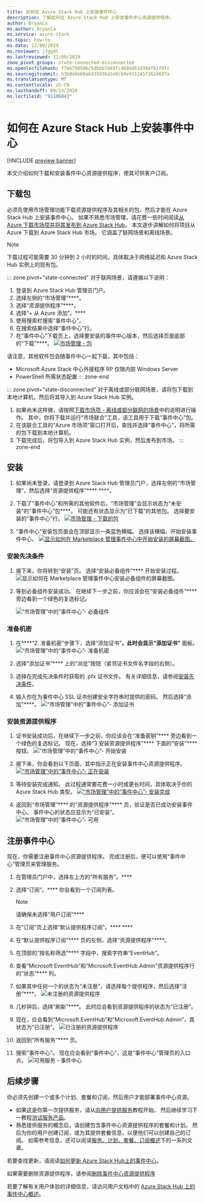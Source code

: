 ```yaml
---
title: 如何在 Azure Stack Hub 上安装事件中心
description: 了解如何在 Azure Stack Hub 上安装事件中心资源提供程序。
author: BryanLa
ms.author: bryanla
ms.service: azure-stack
ms.topic: how-to
ms.date: 12/09/2019
ms.reviewer: jfggdl
ms.lastreviewed: 12/09/2019
zone_pivot_groups: state-connected-disconnected
ms.openlocfilehash: f7eb790506c5dbbb7d49fc469dd61d394fb1f0fc
ms.sourcegitcommit: 53b0dde60a6435936a5e0cb9e931245f262d637a
ms.translationtype: MT
ms.contentlocale: zh-CN
ms.lasthandoff: 09/23/2020
ms.locfileid: "91106843"
---
```

# <a name="how-to-install-event-hubs-on-azure-stack-hub"></a>如何在 Azure Stack Hub 上安装事件中心

[!INCLUDE [preview banner](../includes/event-hubs-preview.md)]

本文介绍如何下载和安装事件中心资源提供程序，使其可供客户订阅。

## <a name="download-packages"></a>下载包

必须先使用市场管理功能下载资源提供程序及其相关的包，然后才能在 Azure Stack Hub 上安装事件中心。 如果不熟悉市场管理，请花费一些时间阅读[从 Azure 下载市场项并将其发布到 Azure Stack Hub](azure-stack-download-azure-marketplace-item.md)。 本文逐步讲解如何将项目从 Azure 下载到 Azure Stack Hub 市场。 它涵盖了联网场景和离线场景。 

> [!NOTE]
> 下载过程可能需要 30 分钟到 2 小时的时间，具体取决于网络延迟和 Azure Stack Hub 实例上的现有包。 

::: zone pivot="state-connected"
对于联网场景，请遵循以下说明：

1. 登录到 Azure Stack Hub 管理员门户。
2. 选择左侧的“市场管理”****。
3. 选择“资源提供程序”****。
4. 选择“+ 从 Azure 添加”。****
5. 使用搜索栏搜索“事件中心”。
6. 在搜索结果中选择“事件中心”行。 
7. 在“事件中心”下载页上，选择要安装的事件中心版本，然后选择页面底部的“下载”****。 
   [![市场管理 - 包](media/event-hubs-rp-install/1-marketplace-management-download.png)](media/event-hubs-rp-install/1-marketplace-management-download.png#lightbox)

请注意，其他软件包会随事件中心一起下载，其中包括：

- Microsoft Azure Stack 中心外接程序 RP 仅限内部 Windows Server
- PowerShell 所需状态配置
::: zone-end

::: zone pivot="state-disconnected"
对于离线或部分联网场景，请将包下载到本地计算机，然后将其导入到 Azure Stack Hub 实例。

1. 如果尚未这样做，请按照[下载市场项 - 离线或部分联网的场景](azure-stack-download-azure-marketplace-item.md?pivots=state-disconnected)中的说明进行操作。 其中，你将下载并运行“市场联合”工具，该工具用于下载“事件中心”包。
2. 在该联合工具的“Azure 市场项”窗口打开后，查找并选择“事件中心”，将所需的包下载到本地计算机。
3. 下载完成后，将包导入到 Azure Stack Hub 实例，然后发布到市场。 
::: zone-end

## <a name="installation"></a>安装 

1. 如果尚未登录，请登录到 Azure Stack Hub 管理员门户，选择左侧的“市场管理”，然后选择“资源提供程序”**** ****。
2. 下载了“事件中心”和所需的其他软件后，“市场管理”会显示状态为“未安装”的“事件中心”包****。 可能还有状态显示为“已下载”的其他包。 选择要安装的“事件中心”行。
   [![市场管理 - 下载的包](media/event-hubs-rp-install/2-marketplace-management-downloaded.png)](media/event-hubs-rp-install/2-marketplace-management-downloaded.png#lightbox)
 
3. “事件中心”安装包页面会在顶部显示一条蓝色横幅。 选择该横幅，开始安装事件中心。
   [![显示如何在 Marketplace 管理事件中心中开始安装的屏幕截图。](media/event-hubs-rp-install/3-marketplace-management-install-ready.png)](media/event-hubs-rp-install/3-marketplace-management-install-ready.png#lightbox)

### <a name="install-prerequisites"></a>安装先决条件

1. 接下来，你将转到“安装”页。 选择“安装必备组件”**** 开始安装过程。
   ![显示如何在 Marketplace 管理事件中心安装必备组件的屏幕截图。](media/event-hubs-rp-install/4-marketplace-management-install-prereqs-start.png)
 
2. 等到必备组件安装成功。 在继续下一步之前，你应该会在“安装必备组件”**** 旁边看到一个绿色的复选标记。

   ![“市场管理”中的“事件中心”- 必备组件](media/event-hubs-rp-install/5-marketplace-management-install-prereqs-succeeded.png)

### <a name="prepare-secrets"></a>准备机密 

1. 在****“2. 准备机密”步骤下，选择“添加证书”****，此时会显示“添加证书”**** 面板。
   ![“市场管理”中的“事件中心”- 准备机密](media/event-hubs-rp-install/6-marketplace-management-install-prepare-secrets.png)

2. 选择“添加证书”**** 上的“浏览”按钮（紧邻证书文件名字段的右侧）。
3. 选择在完成先决条件时获取的 .pfx 证书文件。 有关详细信息，请参阅[安装先决条件](event-hubs-rp-prerequisites.md)。 

4. 输入你在为事件中心 SSL 证书创建安全字符串时提供的密码。 然后选择“添加”****。
   ![“市场管理”中的“事件中心”- 添加证书](media/event-hubs-rp-install/7-marketplace-management-install-prepare-secrets-add-cert.png)

### <a name="install-resource-provider"></a>安装资源提供程序

1. 证书安装成功后，在继续下一步之前，你应该会在“准备密钥”**** 旁边看到一个绿色的复选标记。 现在，选择“3 安装资源提供程序”**** 下面的“安装”**** 按钮。
   ![“市场管理”中的“事件中心”- 开始安装](media/event-hubs-rp-install/8-marketplace-management-install-start.png)
 
2. 接下来，你会看到以下页面，其中指示正在安装事件中心资源提供程序。
   [![“市场管理”中的“事件中心”- 正在安装](media/event-hubs-rp-install/9-marketplace-management-install-inprogress.png)](media/event-hubs-rp-install/9-marketplace-management-install-inprogress.png#lightbox)
 
3. 等待安装完成通知。 此过程通常要花费一小时或更长时间，具体取决于你的 Azure Stack Hub 类型。 
   [![“市场管理”中的“事件中心”- 安装完成](media/event-hubs-rp-install/10-marketplace-management-install-complete.png)](media/event-hubs-rp-install/10-marketplace-management-install-complete.png#lightbox)

4. 返回到“市场管理”**** 的“资源提供程序”**** 页，验证是否已成功安装事件中心。 事件中心的状态应显示为“已安装”。
   ![“市场管理”中的“事件中心”- 可用](media/event-hubs-rp-install/11-marketplace-management-rps-installed.png)

## <a name="register-event-hubs"></a>注册事件中心

现在，你需要注册事件中心资源提供程序。 完成注册后，便可以使用“事件中心”管理页来管理服务。

1. 在管理员门户中，选择左上方的“所有服务”。****
2. 选择“订阅”。**** 你会看到一个订阅列表。 
   > [!NOTE]
   > 请确保未选择“用户订阅”****
3. 在“订阅”页上选择“默认提供程序订阅”。**** ****
4. 在“默认提供程序订阅”**** 页的左侧，选择“资源提供程序”****。
5. 在顶部的“按名称筛选”**** 字段中，搜索字符串“EventHub”。
6. 查看“Microsoft EventHub”和“Microsoft.EventHub.Admin”资源提供程序行的“状态”**** 列。
7. 如果其中任何一个的状态为“未注册”，请选择每个提供程序，然后选择“注册”****。 
   ![未注册的资源提供程序](media/event-hubs-rp-install/12-default-subscription-rps-unregistered.png)
8. 几秒钟后，选择“刷新”****。 此时应会看到资源提供程序的状态为“已注册”。 
9. 现在，应会看到“Microsoft.EventHub”和“Microsoft.EventHub.Admin”，其状态为“已注册”。
   ![已注册的资源提供程序](media/event-hubs-rp-install/13-default-subscription-rps-registered.png)

10. 返回到“所有服务”**** 页。
11. 搜索“事件中心”。 现在应会看到“事件中心”，这是“事件中心”管理页的入口点。 
   ![可用服务 - 事件中心](media/event-hubs-rp-install/14-all-service-event-hubs.png)
 
## <a name="next-steps"></a>后续步骤

你必须先创建一个或多个计划、套餐和订阅，然后用户才能部署事件中心资源。 

- 如果这是你第一次提供服务，请从[向用户提供服务](tutorial-offer-services.md)教程开始。 然后继续学习下一教程[测试服务产品](tutorial-test-offer.md)。
- 熟悉提供服务的概念后，请创建包含事件中心资源提供程序的套餐和计划。 然后为你的用户创建订阅，或为其提供套餐信息，以便他们可以创建自己的订阅。 如需参考信息，还可以阅读[服务、计划、套餐、订阅概述](service-plan-offer-subscription-overview.md)下的一系列文章。

若要查找更新，请阅读[如何更新 Azure Stack Hub上的事件中心](resource-provider-apply-updates.md)。

如果需要删除资源提供程序，请参阅[删除事件中心资源提供程序](event-hubs-rp-remove.md)

若要了解有关用户体验的详细信息，请访问用户文档中的 [Azure Stack Hub 上的事件中心概述](../user/event-hubs-overview.md)。